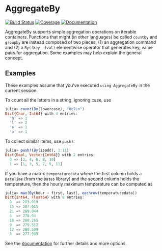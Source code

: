 # AggregateBy

[![Build Status](https://github.com/timholy/AggregateBy.jl/actions/workflows/CI.yml/badge.svg?branch=main)](https://github.com/timholy/AggregateBy.jl/actions/workflows/CI.yml?query=branch%3Amain)
[![Coverage](https://codecov.io/gh/timholy/AggregateBy.jl/branch/main/graph/badge.svg)](https://codecov.io/gh/timholy/AggregateBy.jl)
[![Documentation](https://img.shields.io/badge/docs-dev-blue.svg)](https://timholy.github.io/AggregateBy.jl/dev)

AggregateBy supports simple aggregation operations on iterable containers. Functions that might (in other languages) be called `countby` and `groupby` are instead composed of two pieces, (1) an aggregation command and (2) a `By(fkey, fval)` elementwise operator that generates key, value pairs for aggregation. Some examples may help explain the general concept.

## Examples

These examples assume that you've executed `using AggregateBy` in the current session.

To count all the letters in a string, ignoring case, use

```julia
julia> count(By(lowercase), "HelLo")
Dict{Char, Int64} with 4 entries:
  'h' => 1
  'l' => 2
  'e' => 1
  'o' => 1
```

To collect similar items, use `push!`:

```julia
julia> push!(By(isodd), 1:11)
Dict{Bool, Vector{Int64}} with 2 entries:
  0 => [2, 4, 6, 8, 10]
  1 => [1, 3, 5, 7, 9, 11]
```

If you have a matrix `temperaturedata` where the first column holds a `DateTime` (from the `Dates` library) and the second column holds the temperature, then the hourly maximum temperature can be computed as

```julia
julia> max(By(hour ∘ first, last), eachrow(temperaturedata))
Dict{Int64, Float64} with 8 entries:
  0  => 283.019
  15 => 287.615
  21 => 289.044
  6  => 278.94
  18 => 288.265
  9  => 279.512
  12 => 280.599
  3  => 277.989
```

See the [documentation](https://timholy.github.io/AggregateBy.jl/dev) for further details and more options.
